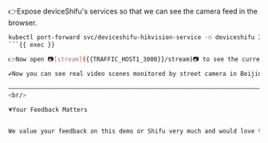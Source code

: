 👉Expose deviceShifu's services so that we can see the camera feed in the browser.

```bash
kubectl port-forward svc/deviceshifu-hikvision-service -n deviceshifu 3000:80 --address=0.0.0.0
```{{ exec }}

👉Now open 📷[stream]({{TRAFFIC_HOST1_3000}}/stream)📷 to see the current monitoring video！

✔️Now you can see real video scenes monitored by street camera in Beijing, China.

——————————————————————————————————————————————————————————————————————————————————
<br/>

💗Your Feedback Matters


We value your feedback on this demo or Shifu very much and would love to hear about your opinion. Share your thoughts at [#feedback(@slack)](https://shifuproj.slack.com/archives/C04N5AJJL8Y) or simply have a chat with our founder [@Yongli(@slack)](https://shifuproj.slack.com/archives/D04MMBWKUUR) and you will be eligible for a 💵$100 credit for Shifu. Plus, you'll receive an extra 💵$20 bonus credit for referring new users!


